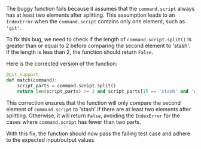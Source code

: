 The buggy function fails because it assumes that the `command.script` always has at least two elements after splitting. This assumption leads to an `IndexError` when the `command.script` contains only one element, such as `'git'`.

To fix this bug, we need to check if the length of `command.script.split()` is greater than or equal to 2 before comparing the second element to 'stash'. If the length is less than 2, the function should return `False`.

Here is the corrected version of the function:

```python
@git_support
def match(command):
    script_parts = command.script.split()
    return len(script_parts) >= 2 and script_parts[1] == 'stash' and 'usage:' in command.stderr
```

This correction ensures that the function will only compare the second element of `command.script` to 'stash' if there are at least two elements after splitting. Otherwise, it will return `False`, avoiding the `IndexError` for the cases where `command.script` has fewer than two parts.

With this fix, the function should now pass the failing test case and adhere to the expected input/output values.